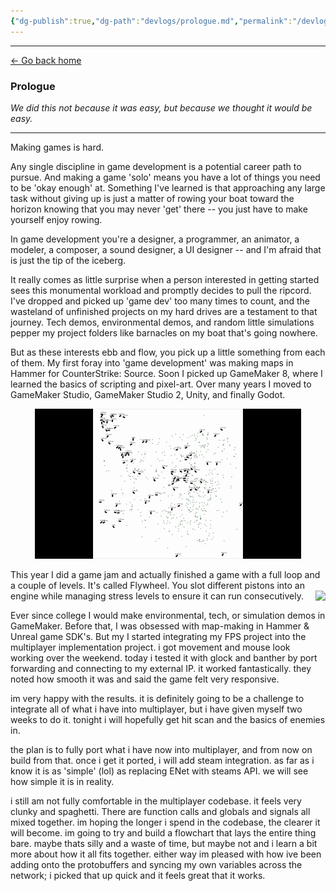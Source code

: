 ```yaml
---
{"dg-publish":true,"dg-path":"devlogs/prologue.md","permalink":"/devlogs/prologue/","dgHomeLink":true,"dgShowBacklinks":true,"dgShowInlineTitle":true,"dgShowFileTree":true,"dgEnableSearch":true,"dgShowToc":true,"dgLinkPreview":true,"dgShowTags":true,"noteIcon":""}
---
```


---
<a href="/" target="_self">← Go back home</a>

### Prologue

>
 *We did this not because it was easy, but because we thought it would be easy.*
> 
---


Making games is hard. 

Any single discipline in game development is a potential career path to pursue. And making a game 'solo' means you have a lot of things you need to be 'okay enough' at. Something I've learned is that approaching any large task without giving up is just a matter of rowing your boat toward the horizon knowing that you may never 'get' there -- you just have to make yourself enjoy rowing. 

In game development you're a designer, a programmer, an animator, a modeler, a composer, a sound designer, a UI designer -- and I'm afraid that is just the tip of the iceberg. 

It really comes as little surprise when a person interested in getting started sees this monumental workload and promptly decides to pull the ripcord. I've dropped and picked up 'game dev' too many times to count, and the wasteland of unfinished projects on my hard drives are a testament to that journey. Tech demos, environmental demos, and random little simulations pepper my project folders like barnacles on my boat that's going nowhere. 

But as these interests ebb and flow, you pick up a little something from each of them. My first foray into 'game development' was making maps in Hammer for CounterStrike: Source. Soon I picked up GameMaker 8,  where I learned the basics of scripting and pixel-art. Over many years I moved to GameMaker Studio, GameMaker Studio 2, Unity, and finally Godot. 



<p>
<center>
<img src="https://github.com/code-baa/nullnxte-digital-garden/blob/main/public/images/cell_simulation.gif" alt="Cell simulation GIF"/>
</center>
</p>



































<p>
This year I did a game jam and actually finished a game with a full loop and a couple of levels. It's called Flywheel. You slot different pistons into an engine while managing stress levels to ensure it can run consecutively. 
<img style="float:right;" src="https://img.itch.zone/aW1hZ2UvMzQwOTM2MS8yMDM0ODYxOC5wbmc=/347x500/RKkta6.png"/>
</p>










Ever since college I would make environmental, tech, or simulation demos in GameMaker. Before that, I was obsessed with map-making in Hammer & Unreal game SDK's. But my
I started integrating my FPS project into the multiplayer implementation project. i got movement and mouse look working over the weekend.  today i tested it with glock and banther by port forwarding and connecting to my external IP. it worked fantastically. they noted how smooth it was and said the game felt very responsive.

im very happy with the results. it is definitely going to be a challenge to integrate all of what i have into multiplayer, but i have given myself two weeks to do it. tonight i will hopefully get hit scan and the basics of enemies in. 

the plan is to fully port what i have now into multiplayer, and from now on build from that. once i get it ported, i will add steam integration. as far as i know it is as 'simple' (lol) as replacing ENet with steams API. we will see how simple it is in reality. 

i still am not fully comfortable in the multiplayer codebase. it feels very clunky and spaghetti. There are function calls and globals and signals all mixed together. im hoping the longer i spend in the codebase, the clearer it will become. im going to try and build a flowchart that lays the entire thing bare. maybe thats silly and a waste of time, but maybe not and i learn a bit more about how it all fits together. either way im pleased with how ive been adding onto the protobuffers and syncing my own variables across the network; i picked that up quick and it feels great that it works. 